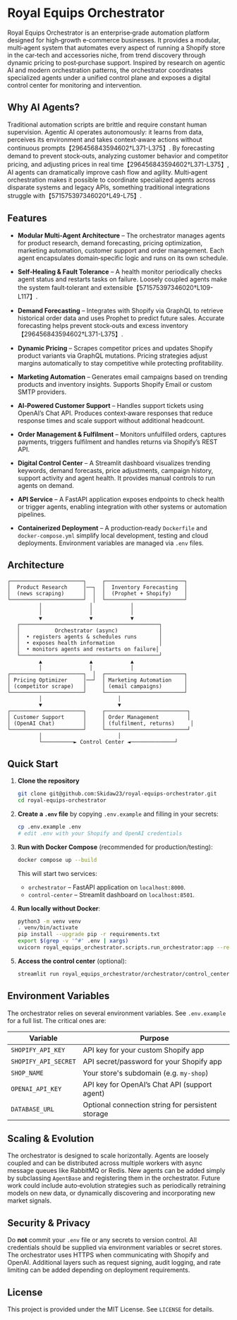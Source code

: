 # Royal Equips Orchestrator

Royal Equips Orchestrator is an enterprise‑grade automation platform designed
for high‑growth e‑commerce businesses. It provides a modular, multi‑agent
system that automates every aspect of running a Shopify store in the
car‑tech and accessories niche, from trend discovery through dynamic
pricing to post‑purchase support. Inspired by research on agentic AI and
modern orchestration patterns, the orchestrator coordinates specialized
agents under a unified control plane and exposes a digital control
center for monitoring and intervention.

## Why AI Agents?

Traditional automation scripts are brittle and require constant human
supervision. Agentic AI operates autonomously: it learns from data,
perceives its environment and takes context‑aware actions without
continuous prompts【296456843594602†L371-L375】. By forecasting demand to prevent
stock‑outs, analyzing customer behavior and competitor pricing, and
adjusting prices in real time【296456843594602†L371-L375】, AI agents can dramatically
improve cash flow and agility. Multi‑agent orchestration makes it
possible to coordinate specialized agents across disparate systems and
legacy APIs, something traditional integrations struggle with【571575397346020†L49-L75】.

## Features

* **Modular Multi‑Agent Architecture** – The orchestrator manages
  agents for product research, demand forecasting, pricing optimization,
  marketing automation, customer support and order management. Each
  agent encapsulates domain‑specific logic and runs on its own schedule.

* **Self‑Healing & Fault Tolerance** – A health monitor periodically
  checks agent status and restarts tasks on failure. Loosely coupled
  agents make the system fault‑tolerant and extensible【571575397346020†L109-L117】.

* **Demand Forecasting** – Integrates with Shopify via GraphQL to
  retrieve historical order data and uses Prophet to predict future
  sales. Accurate forecasting helps prevent stock‑outs and excess
  inventory【296456843594602†L371-L375】.

* **Dynamic Pricing** – Scrapes competitor prices and updates
  Shopify product variants via GraphQL mutations. Pricing strategies
  adjust margins automatically to stay competitive while protecting
  profitability.

* **Marketing Automation** – Generates email campaigns based on
  trending products and inventory insights. Supports Shopify Email or
  custom SMTP providers.

* **AI‑Powered Customer Support** – Handles support tickets using
  OpenAI’s Chat API. Produces context‑aware responses that reduce
  response times and scale support without additional headcount.

* **Order Management & Fulfilment** – Monitors unfulfilled orders,
  captures payments, triggers fulfilment and handles returns via
  Shopify’s REST API.

* **Digital Control Center** – A Streamlit dashboard visualizes
  trending keywords, demand forecasts, price adjustments, campaign
  history, support activity and agent health. It provides manual
  controls to run agents on demand.

* **API Service** – A FastAPI application exposes endpoints to check
  health or trigger agents, enabling integration with other systems or
  automation pipelines.

* **Containerized Deployment** – A production‑ready `Dockerfile` and
  `docker‑compose.yml` simplify local development, testing and cloud
  deployments. Environment variables are managed via `.env` files.

## Architecture

```
┌───────────────────────┐     ┌─────────────────────────┐
│  Product Research     │──┐  │  Inventory Forecasting  │
│  (news scraping)      │  │  │  (Prophet + Shopify)    │
└───────────────────────┘  │  └─────────────────────────┘
          │               │            │
          │               │            │
          ▼               ▼            ▼
   ┌────────────────────────────────────────────┐
   │           Orchestrator (async)             │
   │  • registers agents & schedules runs       │
   │  • exposes health information              │
   │  • monitors agents and restarts on failure│
   └────────────────────────────────────────────┘
          ▲               ▲            ▲
          │               │            │
┌───────────────────────┐  │  ┌─────────────────────────┐
│ Pricing Optimizer     │──┘  │ Marketing Automation    │
│ (competitor scrape)   │     │ (email campaigns)       │
└───────────────────────┘     └─────────────────────────┘
          │                        │
          ▼                        ▼
┌───────────────────────┐     ┌──────────────────────────┐
│ Customer Support      │     │ Order Management         │
│ (OpenAI Chat)         │     │ (fulfilment, returns)     │
└───────────────────────┘     └──────────────────────────┘
          │                        │
          └──────────► Control Center ◄──────────────┘
```

## Quick Start

1. **Clone the repository**

   ```bash
   git clone git@github.com:Skidaw23/royal-equips-orchestrator.git
   cd royal-equips-orchestrator
   ```

2. **Create a `.env` file** by copying `.env.example` and filling
   in your secrets:

   ```bash
   cp .env.example .env
   # edit .env with your Shopify and OpenAI credentials
   ```

3. **Run with Docker Compose** (recommended for production/testing):

   ```bash
   docker compose up --build
   ```

   This will start two services:
   * `orchestrator` – FastAPI application on `localhost:8000`.
   * `control-center` – Streamlit dashboard on `localhost:8501`.

4. **Run locally without Docker**:

   ```bash
   python3 -m venv venv
   . venv/bin/activate
   pip install --upgrade pip -r requirements.txt
   export $(grep -v '^#' .env | xargs)
   uvicorn royal_equips_orchestrator.scripts.run_orchestrator:app --reload
   ```

5. **Access the control center** (optional):

   ```bash
   streamlit run royal_equips_orchestrator/orchestrator/control_center/app.py
   ```

## Environment Variables

The orchestrator relies on several environment variables. See
`.env.example` for a full list. The critical ones are:

| Variable            | Purpose                                            |
|--------------------|----------------------------------------------------|
| `SHOPIFY_API_KEY`   | API key for your custom Shopify app               |
| `SHOPIFY_API_SECRET`| API secret/password for your Shopify app          |
| `SHOP_NAME`         | Your store's subdomain (e.g. `my-shop`)           |
| `OPENAI_API_KEY`    | API key for OpenAI’s Chat API (support agent)     |
| `DATABASE_URL`      | Optional connection string for persistent storage |

## Scaling & Evolution

The orchestrator is designed to scale horizontally. Agents are
loosely coupled and can be distributed across multiple workers with
async message queues like RabbitMQ or Redis. New agents can be added
simply by subclassing `AgentBase` and registering them in the
orchestrator. Future work could include auto‑evolution strategies such
as periodically retraining models on new data, or dynamically
discovering and incorporating new market signals.

## Security & Privacy

Do **not** commit your `.env` file or any secrets to version control.
All credentials should be supplied via environment variables or secret
stores. The orchestrator uses HTTPS when communicating with Shopify
and OpenAI. Additional layers such as request signing, audit logging,
and rate limiting can be added depending on deployment requirements.

## License

This project is provided under the MIT License. See `LICENSE` for
details.
